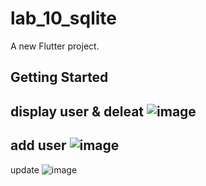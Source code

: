# lab_10_sqlite

A new Flutter project.

## Getting Started
display user & deleat
![image](https://user-images.githubusercontent.com/68384701/130926937-87665809-b95f-4e9d-a376-7818d93f8c40.png)
-------------------------------
add user
![image](https://user-images.githubusercontent.com/68384701/130926983-8c7589ab-9fcd-4852-b5dc-25d4c3ae3e28.png)
------------------
update
![image](https://user-images.githubusercontent.com/68384701/130927008-02244036-83cf-4d99-98c6-276d5d06ae05.png)
